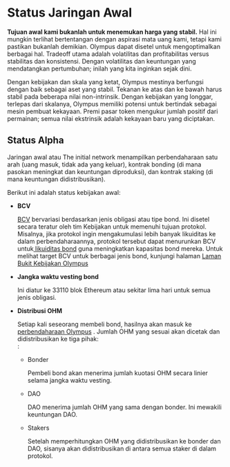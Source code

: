 # Status Jaringan Awal

**Tujuan awal kami bukanlah untuk menemukan harga yang stabil.** Hal ini mungkin terlihat bertentangan dengan aspirasi mata uang kami, tetapi kami pastikan bukanlah  demikian. Olympus dapat disetel untuk mengoptimalkan berbagai hal. Tradeoff utama adalah volatilitas dan profitabilitas versus stabilitas dan konsistensi. Dengan volatilitas dan keuntungan yang mendatangkan pertumbuhan; inilah yang kita inginkan sejak dini.  


Dengan kebijakan dan skala yang ketat, Olympus mestinya berfungsi dengan baik sebagai aset yang stabil. Tekanan ke atas dan ke bawah harus stabil pada beberapa nilai non-intrinsik. Dengan kebijakan yang longgar, terlepas dari skalanya, Olympus memiliki potensi untuk bertindak sebagai mesin pembuat kekayaan. Premi pasar token mengukur jumlah positif dari permainan; semua nilai ekstrinsik adalah kekayaan baru yang diciptakan.

## Status Alpha

Jaringan awal atau The initial network  menampilkan perbendaharaan satu arah \(uang masuk, tidak ada yang keluar\), kontrak bonding \(di mana pasokan meningkat dan keuntungan diproduksi\), dan kontrak staking \(di mana keuntungan didistribusikan\).  


Berikut ini adalah status kebijakan awal:  


* **BCV**

  [BCV](https://docs.olympusdao.finance/references/glossary#bcv) bervariasi berdasarkan jenis obligasi atau tipe bond. Ini disetel secara teratur oleh tim Kebijakan untuk memenuhi tujuan protokol. Misalnya, jika protokol ingin mengakumulasi lebih banyak likuiditas ke dalam perbendaharaannya, protokol tersebut dapat menurunkan BCV untuk[ likuiditas bond](https://docs.olympusdao.finance/references/glossary#liquidity-bonds) guna meningkatkan kapasitas bond mereka. Untuk melihat target BCV untuk berbagai jenis bond, kunjungi halaman [Laman Bukit Kebijakan Olympus](https://dune.xyz/shadow/Olympus-Policy)

* **Jangka waktu vesting bond**

  Ini diatur ke 33110 blok Ethereum atau sekitar lima hari untuk semua jenis obligasi.

* **Distribusi OHM**

  Setiap kali seseorang membeli bond, hasilnya akan masuk ke[ perbendaharaan Olympus](https://docs.olympusdao.finance/references/contracts#treasury) . Jumlah OHM yang sesuai akan dicetak dan didistribusikan ke tiga pihak:  
  :

  * Bonder

    Pembeli bond akan menerima jumlah kuotasi OHM secara linier selama jangka waktu vesting.

  * DAO

    DAO menerima jumlah OHM yang sama dengan bonder. Ini mewakili keuntungan DAO.

  * Stakers

    Setelah memperhitungkan OHM yang didistribusikan ke bonder dan DAO, sisanya akan didistribusikan di antara semua staker di dalam protokol.

